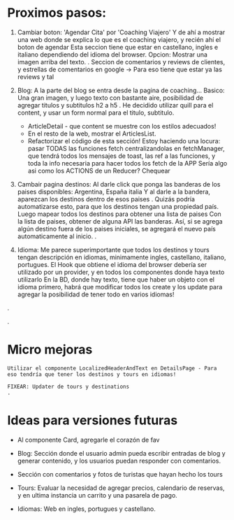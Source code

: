 # Proximos pasos:

1. Cambiar boton: 'Agendar Cita' por 'Coaching Viajero'
   Y de ahí a mostrar una web donde se explica lo que es el coaching viajero, y recién ahí el boton de agendar
   Esta seccion tiene que estar en castellano, ingles e italiano dependiendo del idioma del browser.
   Opcion: Mostrar una imagen arriba del texto.
   .
   Seccion de comentarios y reviews de clientes, y estrellas de comentarios en google -> Para eso tiene que estar ya las reviews y tal

2. Blog:
   A la parte del blog se entra desde la pagina de coaching...
   Basico: Una gran imagen, y luego texto con bastante aire, posibilidad de agregar titulos y subtitulos h2 a h5
   .
   He decidido utilizar quill para el content, y usar un form normal para el titulo, subtitulo.

   - ArticleDetail - que content se muestre con los estilos adecuados!
   - En el resto de la web, mostrar el ArticlesList.
   - Refactorizar el código de esta sección!
     Estoy haciendo una locura:
     pasar TODAS las funciones fetch centralizandolas en fetchManager, que tendrá todos los mensajes de toast, las ref a las funciones,
     y toda la info necesaria para hacer todos los fetch de la APP
     Sería algo asi como los ACTIONS de un Reducer? Chequear

3. Cambair pagina destinos:
   Al darle click que ponga las banderas de los paises disponibles: Argentina, España italia
   Y al darle a la bandera, aparezcan los destinos dentro de esos paises
   .
   Quizás podría automatizarse esto, para que los destinos tengan una propiedad país. Luego mapear todos los destinos para obtener una lista de paises
   Con la lista de paises, obtener de alguna API las banderas. Así, si se agrega algún destino fuera de los paises iniciales, se agregará el nuevo
   país automaticamente al inicio.
   .

4. Idioma:
   Me parece superimportante que todos los destinos y tours tengan descripción en idiomas, minimamente ingles, castellano, italiano, portugues.
   El Hook que obtiene el idioma del browser debería ser utilizado por un provider, y en todos los componentes donde haya texto utilizarlo
   En la BD, donde hay texto, tiene que haber un objeto con el idioma primero, habrá que modificar todos los create y los update para agregar
   la posibilidad de tener todo en varios idiomas!

.

.

# Micro mejoras

    Utilizar el componente LocalizedHeaderAndText en DetailsPage - Para eso tendría que tener los destinos y tours en idiomas!

    FIXEAR: Updater de tours y destinations
    .

# Ideas para versiones futuras

- Al componente Card, agregarle el corazón de fav

- Blog: Sección donde el usuario admin pueda escribir entradas de blog y generar contenido, y los usuarios puedan responder con comentarios.

- Sección con comentarios y fotos de turistas que hayan hecho los tours

- Tours: Evaluar la necesidad de agregar precios, calendario de reservas, y en ultima instancia un carrito y una pasarela de pago.

- Idiomas: Web en ingles, portugues y castellano.
